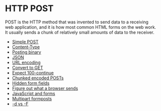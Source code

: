 # HTTP POST

POST is the HTTP method that was invented to send data to a receiving web
application, and it is how most common HTML forms on the web
work. It usually sends a chunk of relatively small amounts of data to the
receiver.

* [Simple POST](post/simple.md)
* [Content-Type](post/content-type.md)
* [Posting binary](post/binary.md)
* [JSON](post/json.md)
* [URL encoding](post/url-encode.md)
* [Convert to GET](post/convert-to-get.md)
* [Expect 100-continue](post/expect100.md)
* [Chunked encoded POSTs](post/chunked.md)
* [Hidden form fields](post/hiddenfields.md)
* [Figure out what a browser sends](post/browsersends.md)
* [JavaScript and forms](post/javascript.md)
* [Multipart formposts](post/multipart.md)
* [-d vs -F](post/postvspost.md)
